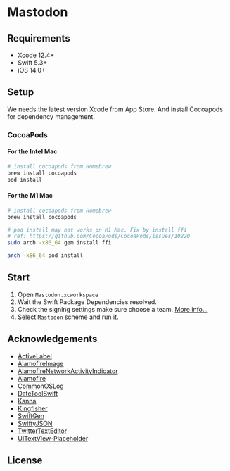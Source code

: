 # Mastodon


## Requirements

- Xcode 12.4+
- Swift 5.3+
- iOS 14.0+

## Setup
We needs the latest version Xcode from App Store. And install Cocoapods for dependency management.

### CocoaPods

#### For the Intel Mac

```zsh
# install cocoapods from Homebrew
brew install cocoapods
pod install
```

#### For the M1 Mac

```zsh
# install cocoapods from Homebrew
brew install cocoapods

# pod install may not works on M1 Mac. Fix by install ffi
# ref: https://github.com/CocoaPods/CocoaPods/issues/10220
sudo arch -x86_64 gem install ffi

arch -x86_64 pod install
```

## Start

1. Open `Mastodon.xcworkspace` 
2. Wait the Swift Package Dependencies resolved. 
2. Check the signing settings make sure choose a team. [More info…](https://help.apple.com/xcode/mac/current/#/dev23aab79b4)
3. Select `Mastodon` scheme and run it.


## Acknowledgements

- [ActiveLabel](https://github.com/TwidereProject/ActiveLabel.swift)
- [AlamofireImage](https://github.com/Alamofire/AlamofireImage)
- [AlamofireNetworkActivityIndicator](https://github.com/Alamofire/AlamofireNetworkActivityIndicator)
- [Alamofire](https://github.com/Alamofire/Alamofire)
- [CommonOSLog](https://github.com/mainasuk/CommonOSLog)
- [DateToolSwift](https://github.com/MatthewYork/DateTools)
- [Kanna](https://github.com/tid-kijyun/Kanna)
- [Kingfisher](https://github.com/onevcat/Kingfisher)
- [SwiftGen](https://github.com/SwiftGen/SwiftGen)
- [SwiftyJSON](https://github.com/SwiftyJSON/SwiftyJSON)
- [TwitterTextEditor](https://github.com/twitter/TwitterTextEditor)
- [UITextView-Placeholder](https://github.com/devxoul/UITextView-Placeholder)

## License
